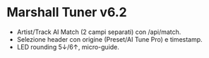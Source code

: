# Marshall Tuner v6.2
- Artist/Track AI Match (2 campi separati) con /api/match.
- Selezione header con origine (Preset/AI Tune Pro) e timestamp.
- LED rounding 5↓/6↑, micro-guide.
